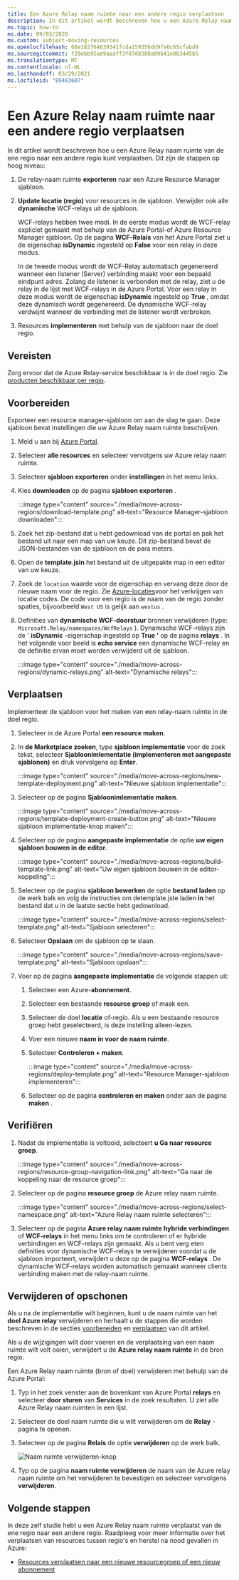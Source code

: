 ```yaml
---
title: Een Azure Relay naam ruimte naar een andere regio verplaatsen
description: In dit artikel wordt beschreven hoe u een Azure Relay naam ruimte van de huidige regio naar een andere regio kunt verplaatsen.
ms.topic: how-to
ms.date: 09/03/2020
ms.custom: subject-moving-resources
ms.openlocfilehash: 60a182764639341fcda159356dd9fe6c65cfabd9
ms.sourcegitcommit: f28ebb95ae9aaaff3f87d8388a09b41e0b3445b5
ms.translationtype: MT
ms.contentlocale: nl-NL
ms.lasthandoff: 03/29/2021
ms.locfileid: "89463607"
---
```

# <a name="move-an-azure-relay-namespace-to-another-region"></a>Een Azure Relay naam ruimte naar een andere regio verplaatsen
In dit artikel wordt beschreven hoe u een Azure Relay naam ruimte van de ene regio naar een andere regio kunt verplaatsen. Dit zijn de stappen op hoog niveau:

1. De relay-naam ruimte **exporteren** naar een Azure Resource Manager sjabloon.
1. **Update locatie (regio)** voor resources in de sjabloon. Verwijder ook alle **dynamische** WCF-relays uit de sjabloon. 

    WCF-relays hebben twee modi. In de eerste modus wordt de WCF-relay expliciet gemaakt met behulp van de Azure Portal-of Azure Resource Manager sjabloon. Op de pagina **WCF-Relais** van het Azure Portal ziet u de eigenschap **isDynamic** ingesteld op **False** voor een relay in deze modus. 

    In de tweede modus wordt de WCF-Relay automatisch gegenereerd wanneer een listener (Server) verbinding maakt voor een bepaald eindpunt adres. Zolang de listener is verbonden met de relay, ziet u de relay in de lijst met WCF-relays in de Azure Portal. Voor een relay in deze modus wordt de eigenschap **isDynamic** ingesteld op **True** , omdat deze dynamisch wordt gegenereerd. De dynamische WCF-relay verdwijnt wanneer de verbinding met de listener wordt verbroken. 
1. Resources **implementeren** met behulp van de sjabloon naar de doel regio.

## <a name="prerequisites"></a>Vereisten
Zorg ervoor dat de Azure Relay-service beschikbaar is in de doel regio. Zie [producten beschikbaar per regio](https://azure.microsoft.com/global-infrastructure/services/?products=service-bus&regions=all). 
 
## <a name="prepare"></a>Voorbereiden
Exporteer een resource manager-sjabloon om aan de slag te gaan. Deze sjabloon bevat instellingen die uw Azure Relay naam ruimte beschrijven.

1. Meld u aan bij [Azure Portal](https://portal.azure.com).
2. Selecteer **alle resources** en selecteer vervolgens uw Azure relay naam ruimte.
3. Selecteer **sjabloon exporteren** onder **instellingen** in het menu links.
4. Kies **downloaden** op de pagina **sjabloon exporteren** .

    :::image type="content" source="./media/move-across-regions/download-template.png" alt-text="Resource Manager-sjabloon downloaden":::
5. Zoek het zip-bestand dat u hebt gedownload van de portal en pak het bestand uit naar een map van uw keuze. Dit zip-bestand bevat de JSON-bestanden van de sjabloon en de para meters. 
1. Open de **template.jsin** het bestand uit de uitgepakte map in een editor van uw keuze.
1. Zoek de `location` waarde voor de eigenschap en vervang deze door de nieuwe naam voor de regio. Zie [Azure-locaties](https://azure.microsoft.com/global-infrastructure/locations/)voor het verkrijgen van locatie codes. De code voor een regio is de naam van de regio zonder spaties, bijvoorbeeld `West US` is gelijk aan `westus` .
1. Definities van **dynamische WCF-doorstuur** bronnen verwijderen (type: `Microsoft.Relay/namespaces/WcfRelays` ). Dynamische WCF-relays zijn de ' **isDynamic** -eigenschap ingesteld op **True '** op de pagina **relays** . In het volgende voor beeld is **echo service** een dynamische WCF-relay en de definitie ervan moet worden verwijderd uit de sjabloon. 

    :::image type="content" source="./media/move-across-regions/dynamic-relays.png" alt-text="Dynamische relays":::

## <a name="move"></a>Verplaatsen
Implementeer de sjabloon voor het maken van een relay-naam ruimte in de doel regio. 

1. Selecteer in de Azure Portal **een resource maken**.
2. In **de Marketplace zoeken**, type **sjabloon implementatie** voor de zoek tekst, selecteer **Sjabloonimlementatie (implementeren met aangepaste sjablonen)** en druk vervolgens op **Enter**.

    :::image type="content" source="./media/move-across-regions/new-template-deployment.png" alt-text="Nieuwe sjabloon implementatie":::    
1. Selecteer op de pagina **Sjabloonimlementatie** **maken**.

    :::image type="content" source="./media/move-across-regions/template-deployment-create-button.png" alt-text="Nieuwe sjabloon implementatie-knop maken":::        
1. Selecteer op de pagina **aangepaste implementatie** de optie **uw eigen sjabloon bouwen in de editor**.

    :::image type="content" source="./media/move-across-regions/build-template-link.png" alt-text="Uw eigen sjabloon bouwen in de editor-koppeling":::            
1. Selecteer op de pagina **sjabloon bewerken** de optie **bestand laden** op de werk balk en volg de instructies om detemplate.jste laden **in** het bestand dat u in de laatste sectie hebt gedownload.

    :::image type="content" source="./media/move-across-regions/select-template.png" alt-text="Sjabloon selecteren":::                
1. Selecteer **Opslaan** om de sjabloon op te slaan. 

    :::image type="content" source="./media/move-across-regions/save-template.png" alt-text="Sjabloon opslaan":::                    
1. Voer op de pagina **aangepaste implementatie** de volgende stappen uit: 
    1. Selecteer een Azure-**abonnement**. 
    2. Selecteer een bestaande **resource groep** of maak een. 
    3. Selecteer de doel **locatie** of-regio. Als u een bestaande resource groep hebt geselecteerd, is deze instelling alleen-lezen. 
    4. Voer een nieuwe **naam in voor de naam ruimte**.
    1. Selecteer **Controleren + maken**. 

        :::image type="content" source="./media/move-across-regions/deploy-template.png" alt-text="Resource Manager-sjabloon implementeren":::
    1. Selecteer op de pagina **controleren en maken** onder aan de pagina **maken** . 
    
## <a name="verify"></a>Verifiëren
1. Nadat de implementatie is voltooid, selecteert **u Ga naar resource groep**.

    :::image type="content" source="./media/move-across-regions/resource-group-navigation-link.png" alt-text="Ga naar de koppeling naar de resource groep":::    
1. Selecteer op de pagina **resource groep** de Azure relay naam ruimte. 

    :::image type="content" source="./media/move-across-regions/select-namespace.png" alt-text="Azure Relay naam ruimte selecteren":::    
1. Selecteer op de pagina **Azure relay naam ruimte** **hybride verbindingen** of **WCF-relays** in het menu links om te controleren of er hybride verbindingen en WCF-relays zijn gemaakt. Als u bent verg eten definities voor dynamische WCF-relays te verwijderen voordat u de sjabloon importeert, verwijdert u deze op de pagina **WCF-relays** . De dynamische WCF-relays worden automatisch gemaakt wanneer clients verbinding maken met de relay-naam ruimte. 

## <a name="discard-or-clean-up"></a>Verwijderen of opschonen
Als u na de implementatie wilt beginnen, kunt u de naam ruimte van het **doel Azure relay** verwijderen en herhaalt u de stappen die worden beschreven in de secties [voorbereiden](#prepare) en [verplaatsen](#move) van dit artikel.

Als u de wijzigingen wilt door voeren en de verplaatsing van een naam ruimte wilt volt ooien, verwijdert u de **Azure relay naam ruimte** in de bron regio. 

Een Azure Relay naam ruimte (bron of doel) verwijderen met behulp van de Azure Portal:

1. Typ in het zoek venster aan de bovenkant van Azure Portal **relays** en selecteer **door sturen** van **Services** in de zoek resultaten. U ziet alle Azure Relay naam ruimten in een lijst.
2. Selecteer de doel naam ruimte die u wilt verwijderen om de **Relay** -pagina te openen. 
1. Selecteer op de pagina **Relais** de optie **verwijderen** op de werk balk. 

    ![Naam ruimte verwijderen-knop](./media/move-across-regions/delete-namespace-button.png)
3. Typ op de pagina **naam ruimte verwijderen** de naam van de Azure relay naam ruimte om het verwijderen te bevestigen en selecteer vervolgens **verwijderen**. 

## <a name="next-steps"></a>Volgende stappen
In deze zelf studie hebt u een Azure Relay naam ruimte verplaatst van de ene regio naar een andere regio. Raadpleeg voor meer informatie over het verplaatsen van resources tussen regio's en herstel na nood gevallen in Azure:

- [Resources verplaatsen naar een nieuwe resourcegroep of een nieuw abonnement](../azure-resource-manager/management/move-resource-group-and-subscription.md)

